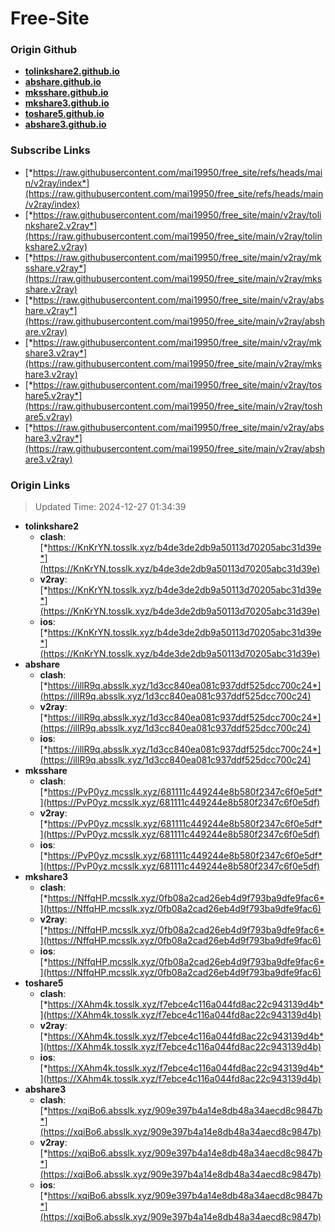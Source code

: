 # Free-Site

### Origin Github

- [**tolinkshare2.github.io**](https://github.com/tolinkshare2/tolinkshare2.github.io)
- [**abshare.github.io**](https://github.com/abshare/abshare.github.io)
- [**mksshare.github.io**](https://github.com/mksshare/mksshare.github.io)
- [**mkshare3.github.io**](https://github.com/mkshare3/mkshare3.github.io)
- [**toshare5.github.io**](https://github.com/toshare5/toshare5.github.io)
- [**abshare3.github.io**](https://github.com/abshare3/abshare3.github.io)

### Subscribe Links

- [*https://raw.githubusercontent.com/mai19950/free_site/refs/heads/main/v2ray/index*](https://raw.githubusercontent.com/mai19950/free_site/refs/heads/main/v2ray/index)
- [*https://raw.githubusercontent.com/mai19950/free_site/main/v2ray/tolinkshare2.v2ray*](https://raw.githubusercontent.com/mai19950/free_site/main/v2ray/tolinkshare2.v2ray)
- [*https://raw.githubusercontent.com/mai19950/free_site/main/v2ray/mksshare.v2ray*](https://raw.githubusercontent.com/mai19950/free_site/main/v2ray/mksshare.v2ray)
- [*https://raw.githubusercontent.com/mai19950/free_site/main/v2ray/abshare.v2ray*](https://raw.githubusercontent.com/mai19950/free_site/main/v2ray/abshare.v2ray)
- [*https://raw.githubusercontent.com/mai19950/free_site/main/v2ray/mkshare3.v2ray*](https://raw.githubusercontent.com/mai19950/free_site/main/v2ray/mkshare3.v2ray)
- [*https://raw.githubusercontent.com/mai19950/free_site/main/v2ray/toshare5.v2ray*](https://raw.githubusercontent.com/mai19950/free_site/main/v2ray/toshare5.v2ray)
- [*https://raw.githubusercontent.com/mai19950/free_site/main/v2ray/abshare3.v2ray*](https://raw.githubusercontent.com/mai19950/free_site/main/v2ray/abshare3.v2ray)

### Origin Links

> Updated Time: 2024-12-27 01:34:39

- **tolinkshare2**
  - **clash**: [*https://KnKrYN.tosslk.xyz/b4de3de2db9a50113d70205abc31d39e*](https://KnKrYN.tosslk.xyz/b4de3de2db9a50113d70205abc31d39e)
  - **v2ray**: [*https://KnKrYN.tosslk.xyz/b4de3de2db9a50113d70205abc31d39e*](https://KnKrYN.tosslk.xyz/b4de3de2db9a50113d70205abc31d39e)
  - **ios**: [*https://KnKrYN.tosslk.xyz/b4de3de2db9a50113d70205abc31d39e*](https://KnKrYN.tosslk.xyz/b4de3de2db9a50113d70205abc31d39e)
- **abshare**
  - **clash**: [*https://illR9q.absslk.xyz/1d3cc840ea081c937ddf525dcc700c24*](https://illR9q.absslk.xyz/1d3cc840ea081c937ddf525dcc700c24)
  - **v2ray**: [*https://illR9q.absslk.xyz/1d3cc840ea081c937ddf525dcc700c24*](https://illR9q.absslk.xyz/1d3cc840ea081c937ddf525dcc700c24)
  - **ios**: [*https://illR9q.absslk.xyz/1d3cc840ea081c937ddf525dcc700c24*](https://illR9q.absslk.xyz/1d3cc840ea081c937ddf525dcc700c24)
- **mksshare**
  - **clash**: [*https://PvP0yz.mcsslk.xyz/681111c449244e8b580f2347c6f0e5df*](https://PvP0yz.mcsslk.xyz/681111c449244e8b580f2347c6f0e5df)
  - **v2ray**: [*https://PvP0yz.mcsslk.xyz/681111c449244e8b580f2347c6f0e5df*](https://PvP0yz.mcsslk.xyz/681111c449244e8b580f2347c6f0e5df)
  - **ios**: [*https://PvP0yz.mcsslk.xyz/681111c449244e8b580f2347c6f0e5df*](https://PvP0yz.mcsslk.xyz/681111c449244e8b580f2347c6f0e5df)
- **mkshare3**
  - **clash**: [*https://NffqHP.mcsslk.xyz/0fb08a2cad26eb4d9f793ba9dfe9fac6*](https://NffqHP.mcsslk.xyz/0fb08a2cad26eb4d9f793ba9dfe9fac6)
  - **v2ray**: [*https://NffqHP.mcsslk.xyz/0fb08a2cad26eb4d9f793ba9dfe9fac6*](https://NffqHP.mcsslk.xyz/0fb08a2cad26eb4d9f793ba9dfe9fac6)
  - **ios**: [*https://NffqHP.mcsslk.xyz/0fb08a2cad26eb4d9f793ba9dfe9fac6*](https://NffqHP.mcsslk.xyz/0fb08a2cad26eb4d9f793ba9dfe9fac6)
- **toshare5**
  - **clash**: [*https://XAhm4k.tosslk.xyz/f7ebce4c116a044fd8ac22c943139d4b*](https://XAhm4k.tosslk.xyz/f7ebce4c116a044fd8ac22c943139d4b)
  - **v2ray**: [*https://XAhm4k.tosslk.xyz/f7ebce4c116a044fd8ac22c943139d4b*](https://XAhm4k.tosslk.xyz/f7ebce4c116a044fd8ac22c943139d4b)
  - **ios**: [*https://XAhm4k.tosslk.xyz/f7ebce4c116a044fd8ac22c943139d4b*](https://XAhm4k.tosslk.xyz/f7ebce4c116a044fd8ac22c943139d4b)
- **abshare3**
  - **clash**: [*https://xqiBo6.absslk.xyz/909e397b4a14e8db48a34aecd8c9847b*](https://xqiBo6.absslk.xyz/909e397b4a14e8db48a34aecd8c9847b)
  - **v2ray**: [*https://xqiBo6.absslk.xyz/909e397b4a14e8db48a34aecd8c9847b*](https://xqiBo6.absslk.xyz/909e397b4a14e8db48a34aecd8c9847b)
  - **ios**: [*https://xqiBo6.absslk.xyz/909e397b4a14e8db48a34aecd8c9847b*](https://xqiBo6.absslk.xyz/909e397b4a14e8db48a34aecd8c9847b)
